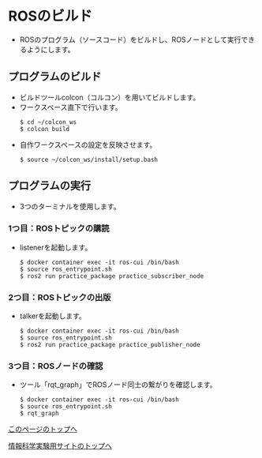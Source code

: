 # ROSのビルド
- ROSのプログラム（ソースコード）をビルドし、ROSノードとして実行できるようにします。

## プログラムのビルド
- ビルドツールcolcon（コルコン）を用いてビルドします。
- ワークスペース直下で行います。
    ```
    $ cd ~/colcon_ws
    $ colcon build
    ```
- 自作ワークスペースの設定を反映させます。
    ```
    $ source ~/colcon_ws/install/setup.bash
    ```

## プログラムの実行
- 3つのターミナルを使用します。


### 1つ目：ROSトピックの購読
- listenerを起動します。
    ```
    $ docker container exec -it ros-cui /bin/bash
    $ source ros_entrypoint.sh
    $ ros2 run practice_package practice_subscriber_node
    ```

### 2つ目：ROSトピックの出版
- talkerを起動します。
    ```
    $ docker container exec -it ros-cui /bin/bash
    $ source ros_entrypoint.sh
    $ ros2 run practice_package practice_publisher_node
    ```

### 3つ目：ROSノードの確認  
- ツール「rqt_graph」でROSノード同士の繋がりを確認します。
    ```
    $ docker container exec -it ros-cui /bin/bash
    $ source ros_entrypoint.sh
    $ rqt_graph
    ```

[このページのトップへ](#)

[情報科学実験用サイトのトップへ](https://stl-apu.github.io/laboratory_experiments/)
